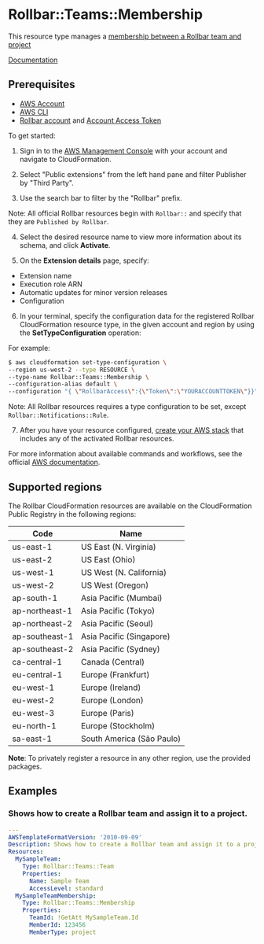 # Rollbar::Teams::Membership

This resource type manages a [membership between a Rollbar team and project][10]

[Documentation][22]

## Prerequisites
* [AWS Account][3]
* [AWS CLI][4]
* [Rollbar account][20] and [Account Access Token][21]

To get started:

1. Sign in to the [AWS Management Console][5] with your account and navigate to CloudFormation.

2. Select "Public extensions" from the left hand pane and filter Publisher by "Third Party".

3. Use the search bar to filter by the "Rollbar" prefix.

Note: All official Rollbar resources begin with `Rollbar::` and specify that they are `Published by Rollbar`.

4. Select the desired resource name to view more information about its schema, and click **Activate**.

5. On the **Extension details** page, specify:
- Extension name
- Execution role ARN
- Automatic updates for minor version releases
- Configuration

6. In your terminal, specify the configuration data for the registered Rollbar CloudFormation resource type, in the given account and region by using the **SetTypeConfiguration** operation:

For example:

  ```Bash
  $ aws cloudformation set-type-configuration \
  --region us-west-2 --type RESOURCE \
  --type-name Rollbar::Teams::Membership \
  --configuration-alias default \
  --configuration "{ \"RollbarAccess\":{\"Token\":\"YOURACCOUNTTOKEN\"}}"
  ```

Note: All Rollbar resources requires a type configuration to be set, except `Rollbar::Notifications::Rule`.

7. After you have your resource configured, [create your AWS stack][6] that includes any of the activated Rollbar resources.

For more information about available commands and workflows, see the official [AWS documentation][7].

## Supported regions

The Rollbar CloudFormation resources are available on the CloudFormation Public Registry in the following regions:

| Code            | Name                      |
|-----------------|---------------------------|
| us-east-1       | US East (N. Virginia)     |
| us-east-2       | US East (Ohio)            |
| us-west-1       | US West (N. California)   |
| us-west-2       | US West (Oregon)          |
| ap-south-1      | Asia Pacific (Mumbai)     |
| ap-northeast-1  | Asia Pacific (Tokyo)      |
| ap-northeast-2  | Asia Pacific (Seoul)      |
| ap-southeast-1  | Asia Pacific (Singapore)  |
| ap-southeast-2  | Asia Pacific (Sydney)     |
| ca-central-1    | Canada (Central)          |
| eu-central-1    | Europe (Frankfurt)        |
| eu-west-1       | Europe (Ireland)          |
| eu-west-2       | Europe (London)           |
| eu-west-3       | Europe (Paris)            |
| eu-north-1      | Europe (Stockholm)        |
| sa-east-1       | South America (São Paulo) |

**Note**: To privately register a resource in any other region, use the provided packages.

## Examples

### Shows how to create a Rollbar team and assign it to a project.
```yaml
---
AWSTemplateFormatVersion: '2010-09-09'
Description: Shows how to create a Rollbar team and assign it to a project.
Resources:
  MySampleTeam:
    Type: Rollbar::Teams::Team
    Properties:
      Name: Sample Team
      AccessLevel: standard
  MySampleTeamMembership:
    Type: Rollbar::Teams::Membership
    Properties:
      TeamId: !GetAtt MySampleTeam.Id
      MemberId: 123456
      MemberType: project
```

[1]: https://docs.aws.amazon.com/cloudformation-cli/latest/userguide/resource-types.html
[2]: https://docs.aws.amazon.com/AWSCloudFormation/latest/UserGuide/Welcome.html
[3]: https://aws.amazon.com/account/
[4]: https://aws.amazon.com/cli/
[5]: https://aws.amazon.com/console/
[6]: https://console.aws.amazon.com/cloudformation/home
[7]: https://docs.aws.amazon.com/AWSCloudFormation/latest/UserGuide/registry.html

[10]: https://docs.rollbar.com/docs/notifications
[11]: ./Rollbar-Notifications-Rule/
[12]: https://docs.rollbar.com/docs/project-configurations#project-access-tokens
[13]: ./Rollbar-Projects-AccessToken/
[14]: https://docs.rollbar.com/docs/projects
[15]: ./Rollbar-Projects-Project/
[16]: https://docs.rollbar.com/docs/users-teams-accounts#team-access-levels
[17]: ./Rollbar-Teams-Membership/
[18]: https://docs.rollbar.com/docs/users-teams-accounts#teams
[19]: ./Rollbar-Teams-Team
[20]: https://rollbar.com/
[21]: https://docs.rollbar.com/reference/getting-started-1#account-access-tokens
[22]: ./docs/README.md